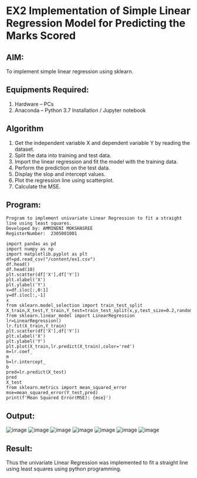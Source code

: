 # EX2 Implementation of Simple Linear Regression Model for Predicting the Marks Scored
## AIM:
To implement simple linear regression using sklearn.

## Equipments Required:
1. Hardware – PCs
2. Anaconda – Python 3.7 Installation / Jupyter notebook

## Algorithm
1. Get the independent variable X and dependent variable Y by reading the dataset.
2. Split the data into training and test data.
3. Import the linear regression and fit the model with the training data.
4. Perform the prediction on the test data.
5. Display the slop and intercept values.
6. Plot the regression line using scatterplot.
7. Calculate the MSE.

## Program:
```
Program to implement univariate Linear Regression to fit a straight line using least squares.
Developed by: AMMINENI MOKSHASREE
RegisterNumber:  2305001001

import pandas as pd
import numpy as np
import matplotlib.pyplot as plt
df=pd.read_csv("/content/ex1.csv")
df.head()
df.head(10)
plt.scatter(df['X'],df['Y'])
plt.xlabel('X')
plt.ylabel('Y')
x=df.iloc[:,0:1]
y=df.iloc[:,-1]
x
from sklearn.model_selection import train_test_split
X_train,X_test,Y_train,Y_test=train_test_split(x,y,test_size=0.2,random_state=0)
from sklearn.linear_model import LinearRegression
lr=LinearRegression()
lr.fit(X_train,Y_train)
plt.scatter(df['X'],df['Y'])
plt.xlabel('X')
plt.ylabel('Y')
plt.plot(X_train,lr.predict(X_train),color='red')
m=lr.coef_
m
b=lr.intercept_
b
pred=lr.predict(X_test)
pred
X_test
from sklearn.metrics import mean_squared_error
mse=mean_squared_error(Y_test,pred)
print(f'Mean Squared Error(MSE): {mse}')

```


## Output:

![image](https://github.com/user-attachments/assets/bdf90b5a-ee92-440c-82a1-7cacf667948f)
![image](https://github.com/user-attachments/assets/b64d3963-4413-42c9-811b-edcdce14969c)
![image](https://github.com/user-attachments/assets/c8c53d86-7941-448d-903f-c8e112aac54d)
![image](https://github.com/user-attachments/assets/8382b6a7-26b0-4f01-8c87-f1030d0d0bb4)
![image](https://github.com/user-attachments/assets/784e3ce2-18f9-416d-8c32-ce258f9ef9f9)
![image](https://github.com/user-attachments/assets/a47ec81a-a6e0-41b7-8b24-a27f3d29f02c)
![image](https://github.com/user-attachments/assets/252cdd43-8f04-48f8-96f3-9e9e3609bf9e)


## Result:
Thus the univariate Linear Regression was implemented to fit a straight line using least squares using python programming.
